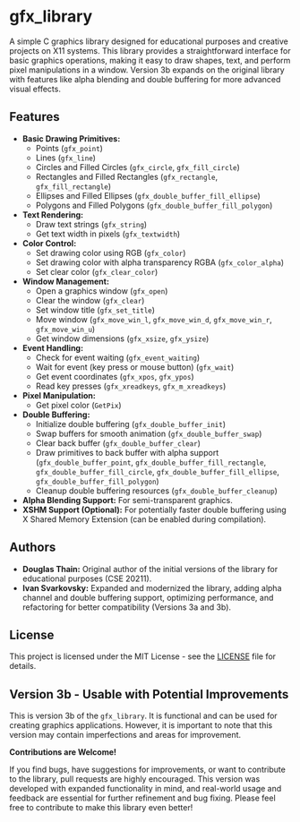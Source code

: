 # gfx_library

A simple C graphics library designed for educational purposes and creative projects on X11 systems. This library provides a straightforward interface for basic graphics operations, making it easy to draw shapes, text, and perform pixel manipulations in a window. Version 3b expands on the original library with features like alpha blending and double buffering for more advanced visual effects.

## Features

- **Basic Drawing Primitives:**
    - Points (`gfx_point`)
    - Lines (`gfx_line`)
    - Circles and Filled Circles (`gfx_circle`, `gfx_fill_circle`)
    - Rectangles and Filled Rectangles (`gfx_rectangle`, `gfx_fill_rectangle`)
    - Ellipses and Filled Ellipses (`gfx_double_buffer_fill_ellipse`)
    - Polygons and Filled Polygons (`gfx_double_buffer_fill_polygon`)
- **Text Rendering:**
    - Draw text strings (`gfx_string`)
    - Get text width in pixels (`gfx_textwidth`)
- **Color Control:**
    - Set drawing color using RGB (`gfx_color`)
    - Set drawing color with alpha transparency RGBA (`gfx_color_alpha`)
    - Set clear color (`gfx_clear_color`)
- **Window Management:**
    - Open a graphics window (`gfx_open`)
    - Clear the window (`gfx_clear`)
    - Set window title (`gfx_set_title`)
    - Move window (`gfx_move_win_l`, `gfx_move_win_d`, `gfx_move_win_r`, `gfx_move_win_u`)
    - Get window dimensions (`gfx_xsize`, `gfx_ysize`)
- **Event Handling:**
    - Check for event waiting (`gfx_event_waiting`)
    - Wait for event (key press or mouse button) (`gfx_wait`)
    - Get event coordinates (`gfx_xpos`, `gfx_ypos`)
    - Read key presses (`gfx_xreadkeys`, `gfx_m_xreadkeys`)
- **Pixel Manipulation:**
    - Get pixel color (`GetPix`)
- **Double Buffering:**
    - Initialize double buffering (`gfx_double_buffer_init`)
    - Swap buffers for smooth animation (`gfx_double_buffer_swap`)
    - Clear back buffer (`gfx_double_buffer_clear`)
    - Draw primitives to back buffer with alpha support (`gfx_double_buffer_point`, `gfx_double_buffer_fill_rectangle`, `gfx_double_buffer_fill_circle`, `gfx_double_buffer_fill_ellipse`, `gfx_double_buffer_fill_polygon`)
    - Cleanup double buffering resources (`gfx_double_buffer_cleanup`)
- **Alpha Blending Support:** For semi-transparent graphics.
- **XSHM Support (Optional):** For potentially faster double buffering using X Shared Memory Extension (can be enabled during compilation).

## Authors

- **Douglas Thain:** Original author of the initial versions of the library for educational purposes (CSE 20211).
- **Ivan Svarkovsky:** Expanded and modernized the library, adding alpha channel and double buffering support, optimizing performance, and refactoring for better compatibility (Versions 3a and 3b).

## License

This project is licensed under the MIT License - see the [LICENSE](LICENSE) file for details.

## Version 3b - Usable with Potential Improvements

This is version 3b of the `gfx_library`. It is functional and can be used for creating graphics applications. However, it is important to note that this version may contain imperfections and areas for improvement.

**Contributions are Welcome!**

If you find bugs, have suggestions for improvements, or want to contribute to the library, pull requests are highly encouraged.  This version was developed with expanded functionality in mind, and real-world usage and feedback are essential for further refinement and bug fixing. Please feel free to contribute to make this library even better!
